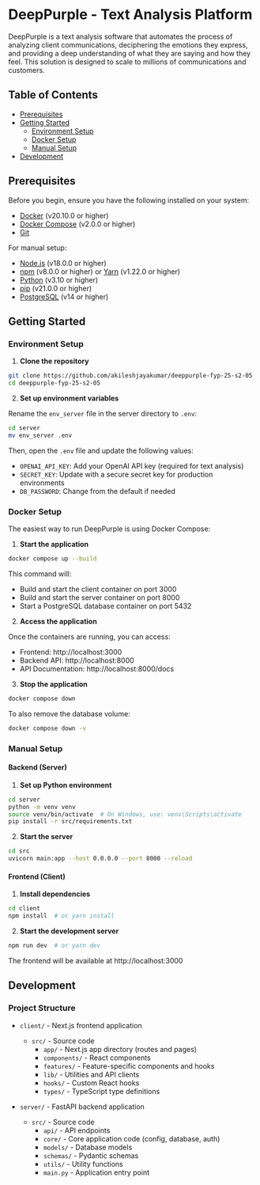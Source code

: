 # DeepPurple - Text Analysis Platform

DeepPurple is a text analysis software that automates the process of analyzing client communications, deciphering the emotions they express, and providing a deep understanding of what they are saying and how they feel. This solution is designed to scale to millions of communications and customers.

## Table of Contents

- [Prerequisites](#prerequisites)
- [Getting Started](#getting-started)
  - [Environment Setup](#environment-setup)
  - [Docker Setup](#docker-setup)
  - [Manual Setup](#manual-setup)
- [Development](#development)

## Prerequisites

Before you begin, ensure you have the following installed on your system:

- [Docker](https://www.docker.com/get-started) (v20.10.0 or higher)
- [Docker Compose](https://docs.docker.com/compose/install/) (v2.0.0 or higher)
- [Git](https://git-scm.com/downloads)

For manual setup:

- [Node.js](https://nodejs.org/) (v18.0.0 or higher)
- [npm](https://www.npmjs.com/) (v8.0.0 or higher) or [Yarn](https://yarnpkg.com/) (v1.22.0 or higher)
- [Python](https://www.python.org/downloads/) (v3.10 or higher)
- [pip](https://pip.pypa.io/en/stable/installation/) (v21.0.0 or higher)
- [PostgreSQL](https://www.postgresql.org/download/) (v14 or higher)

## Getting Started

### Environment Setup

1. **Clone the repository**

```bash
git clone https://github.com/akileshjayakumar/deeppurple-fyp-25-s2-05
cd deeppurple-fyp-25-s2-05
```

2. **Set up environment variables**

Rename the `env_server` file in the server directory to `.env`:

```bash
cd server
mv env_server .env
```

Then, open the `.env` file and update the following values:

- `OPENAI_API_KEY`: Add your OpenAI API key (required for text analysis)
- `SECRET_KEY`: Update with a secure secret key for production environments
- `DB_PASSWORD`: Change from the default if needed


### Docker Setup

The easiest way to run DeepPurple is using Docker Compose:

1. **Start the application**

```bash
docker compose up --build
```

This command will:

- Build and start the client container on port 3000
- Build and start the server container on port 8000
- Start a PostgreSQL database container on port 5432

2. **Access the application**

Once the containers are running, you can access:

- Frontend: http://localhost:3000
- Backend API: http://localhost:8000
- API Documentation: http://localhost:8000/docs

3. **Stop the application**

```bash
docker compose down
```

To also remove the database volume:

```bash
docker compose down -v
```

### Manual Setup

#### Backend (Server)

1. **Set up Python environment**

```bash
cd server
python -m venv venv
source venv/bin/activate  # On Windows, use: venv\Scripts\activate
pip install -r src/requirements.txt
```

2. **Start the server**

```bash
cd src
uvicorn main:app --host 0.0.0.0 --port 8000 --reload
```

#### Frontend (Client)

1. **Install dependencies**

```bash
cd client
npm install  # or yarn install
```

2. **Start the development server**

```bash
npm run dev  # or yarn dev
```

The frontend will be available at http://localhost:3000

## Development

### Project Structure

- `client/` - Next.js frontend application

  - `src/` - Source code
    - `app/` - Next.js app directory (routes and pages)
    - `components/` - React components
    - `features/` - Feature-specific components and hooks
    - `lib/` - Utilities and API clients
    - `hooks/` - Custom React hooks
    - `types/` - TypeScript type definitions

- `server/` - FastAPI backend application
  - `src/` - Source code
    - `api/` - API endpoints
    - `core/` - Core application code (config, database, auth)
    - `models/` - Database models
    - `schemas/` - Pydantic schemas
    - `utils/` - Utility functions
    - `main.py` - Application entry point

